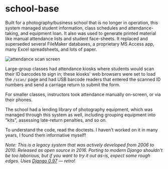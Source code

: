 # school-base

Built for a photography/business school that is no longer in operation, this system managed student information, class schedules and attendance-taking, and equipment loan. It also was used to generate printed material like manual attendance lists and student face-sheets. It replaced and superseded several FileMaker databases, a proprietary MS Access app, many Excel spreadsheets, and lots of paper.

![attendance scan screen](http://paulbissex.com/img/hallmark-scan.png)

Large-group classes had attendance kiosks where students would scan their ID barcodes to sign in; these kiosks' web browsers were set to load the `/scan/` page and had USB barcode readers that entered the scanned ID numbers and send a carriage return to submit the form.

For smaller classes, instructors took attendance manually on-screen, or via their phones.

The school had a lending library of photography equipment, which was managed through this system as well, including grouping equipment into "kits", assessing late-return penalties, and so on. 

To understand the code, read the doctests. I haven't worked on it in many years, I found them informative myself!

_Note: This is a legacy system that was actively developed from 2006 to 2010. Released as open source in 2016. Porting to modern Django shouldn't be too laborious, but if you want to try it out as-is, expect some rough edges. Uses [Django 0.97](https://github.com/django/django/tree/babfe78494028415b0e5f74ec2ca9b66506e8d34) &mdash; retro!_
